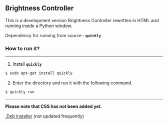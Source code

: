 Brightness Controller
---------------------

This is a development version Brightness Controller rewritten in HTML and running inside a Python window.

Dependency for running from source : **`quickly`**

### How to run it?
------------------

1. Install **`quickly`**
```bash
$ sudo apt-get install quickly
```

2. Enter the directory and run it with the following command.
```bash
$ quickly run
```
------------------
**Please note that CSS has not been added yet.**

<a href="https://dl.dropboxusercontent.com/u/84627545/brightness-controller_0.1_all.deb">.Deb installer</a> (not updated frequently)
